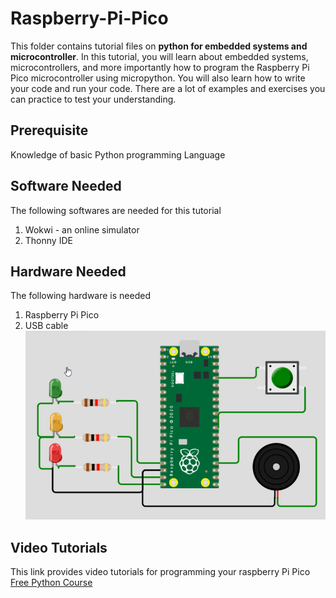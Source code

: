 # Raspberry-Pi-Pico
This folder contains tutorial files on **python for embedded systems and microcontroller**. 
In this tutorial, you will learn about embedded systems, microcontrollers, and more importantly how to program the Raspberry Pi Pico microcontroller using micropython. 
You will also learn how to write your code and run your code.  There are a lot of examples and exercises you can practice to test your understanding. 

## Prerequisite
Knowledge of basic Python programming Language 
## Software Needed 
The following softwares are needed for this tutorial 
1. Wokwi - an online simulator 
2. Thonny IDE 
## Hardware  Needed
The following hardware is needed 
1. Raspberry Pi Pico 
2. USB cable
![Raspberry Pi Pico](https://github.com/eolaks/Raspberry-Pi-Pico/blob/main/Pico.jpg)
## Video Tutorials 
This link provides video tutorials for programming your raspberry Pi Pico
[Free Python Course](https://www.youtube.com/channel/UCROdvlX2Nm1AR2eaLSQKHsQ)
